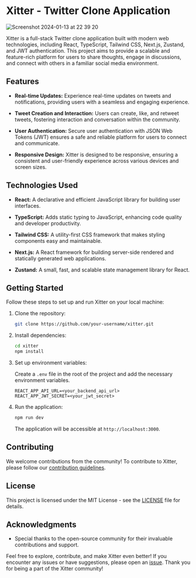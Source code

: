 # Xitter - Twitter Clone Application

![Screenshot 2024-01-13 at 22 39 20](https://github.com/Chuuch/Xitter/assets/78451418/c6711f30-d699-4ee3-8c8e-86dedaf4351c)

Xitter is a full-stack Twitter clone application built with modern web technologies, including React, TypeScript, Tailwind CSS, Next.js, Zustand, and JWT authentication. This project aims to provide a scalable and feature-rich platform for users to share thoughts, engage in discussions, and connect with others in a familiar social media environment.

## Features

- **Real-time Updates:** Experience real-time updates on tweets and notifications, providing users with a seamless and engaging experience.

- **Tweet Creation and Interaction:** Users can create, like, and retweet tweets, fostering interaction and conversation within the community.

- **User Authentication:** Secure user authentication with JSON Web Tokens (JWT) ensures a safe and reliable platform for users to connect and communicate.

- **Responsive Design:** Xitter is designed to be responsive, ensuring a consistent and user-friendly experience across various devices and screen sizes.

## Technologies Used

- **React:** A declarative and efficient JavaScript library for building user interfaces.

- **TypeScript:** Adds static typing to JavaScript, enhancing code quality and developer productivity.

- **Tailwind CSS:** A utility-first CSS framework that makes styling components easy and maintainable.

- **Next.js:** A React framework for building server-side rendered and statically generated web applications.

- **Zustand:** A small, fast, and scalable state management library for React.

## Getting Started

Follow these steps to set up and run Xitter on your local machine:

1. Clone the repository:

   ```bash
   git clone https://github.com/your-username/xitter.git
   ```

2. Install dependencies:

   ```bash
   cd xitter
   npm install
   ```

3. Set up environment variables:

   Create a `.env` file in the root of the project and add the necessary environment variables.

   ```env
   REACT_APP_API_URL=<your_backend_api_url>
   REACT_APP_JWT_SECRET=<your_jwt_secret>
   ```

4. Run the application:

   ```bash
   npm run dev
   ```

   The application will be accessible at `http://localhost:3000`.

## Contributing

We welcome contributions from the community! To contribute to Xitter, please follow our [contribution guidelines](CONTRIBUTING.md).

## License

This project is licensed under the MIT License - see the [LICENSE](LICENSE) file for details.

## Acknowledgments

- Special thanks to the open-source community for their invaluable contributions and support.

Feel free to explore, contribute, and make Xitter even better! If you encounter any issues or have suggestions, please open an [issue](https://github.com/your-username/xitter/issues). Thank you for being a part of the Xitter community!
